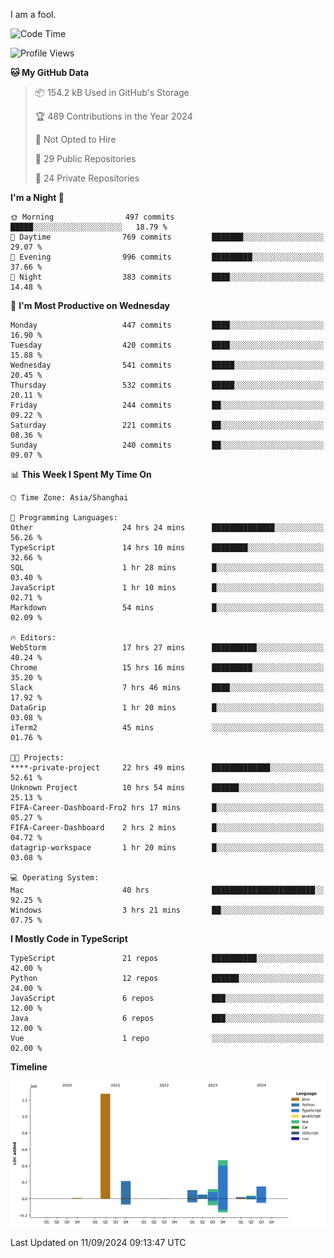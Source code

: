 I am a fool.

<!--START_SECTION:waka-->
![Code Time](http://img.shields.io/badge/Code%20Time-1%2C815%20hrs%208%20mins-blue)

![Profile Views](http://img.shields.io/badge/Profile%20Views-1-blue)

**🐱 My GitHub Data** 

> 📦 154.2 kB Used in GitHub's Storage 
 > 
> 🏆 489 Contributions in the Year 2024
 > 
> 🚫 Not Opted to Hire
 > 
> 📜 29 Public Repositories 
 > 
> 🔑 24 Private Repositories 
 > 
**I'm a Night 🦉** 

```text
🌞 Morning                497 commits         █████░░░░░░░░░░░░░░░░░░░░   18.79 % 
🌆 Daytime                769 commits         ███████░░░░░░░░░░░░░░░░░░   29.07 % 
🌃 Evening                996 commits         █████████░░░░░░░░░░░░░░░░   37.66 % 
🌙 Night                  383 commits         ████░░░░░░░░░░░░░░░░░░░░░   14.48 % 
```
📅 **I'm Most Productive on Wednesday** 

```text
Monday                   447 commits         ████░░░░░░░░░░░░░░░░░░░░░   16.90 % 
Tuesday                  420 commits         ████░░░░░░░░░░░░░░░░░░░░░   15.88 % 
Wednesday                541 commits         █████░░░░░░░░░░░░░░░░░░░░   20.45 % 
Thursday                 532 commits         █████░░░░░░░░░░░░░░░░░░░░   20.11 % 
Friday                   244 commits         ██░░░░░░░░░░░░░░░░░░░░░░░   09.22 % 
Saturday                 221 commits         ██░░░░░░░░░░░░░░░░░░░░░░░   08.36 % 
Sunday                   240 commits         ██░░░░░░░░░░░░░░░░░░░░░░░   09.07 % 
```


📊 **This Week I Spent My Time On** 

```text
🕑︎ Time Zone: Asia/Shanghai

💬 Programming Languages: 
Other                    24 hrs 24 mins      ██████████████░░░░░░░░░░░   56.26 % 
TypeScript               14 hrs 10 mins      ████████░░░░░░░░░░░░░░░░░   32.66 % 
SQL                      1 hr 28 mins        █░░░░░░░░░░░░░░░░░░░░░░░░   03.40 % 
JavaScript               1 hr 10 mins        █░░░░░░░░░░░░░░░░░░░░░░░░   02.71 % 
Markdown                 54 mins             █░░░░░░░░░░░░░░░░░░░░░░░░   02.09 % 

🔥 Editors: 
WebStorm                 17 hrs 27 mins      ██████████░░░░░░░░░░░░░░░   40.24 % 
Chrome                   15 hrs 16 mins      █████████░░░░░░░░░░░░░░░░   35.20 % 
Slack                    7 hrs 46 mins       ████░░░░░░░░░░░░░░░░░░░░░   17.92 % 
DataGrip                 1 hr 20 mins        █░░░░░░░░░░░░░░░░░░░░░░░░   03.08 % 
iTerm2                   45 mins             ░░░░░░░░░░░░░░░░░░░░░░░░░   01.76 % 

🐱‍💻 Projects: 
****-private-project     22 hrs 49 mins      █████████████░░░░░░░░░░░░   52.61 % 
Unknown Project          10 hrs 54 mins      ██████░░░░░░░░░░░░░░░░░░░   25.13 % 
FIFA-Career-Dashboard-Fro2 hrs 17 mins       █░░░░░░░░░░░░░░░░░░░░░░░░   05.27 % 
FIFA-Career-Dashboard    2 hrs 2 mins        █░░░░░░░░░░░░░░░░░░░░░░░░   04.72 % 
datagrip-workspace       1 hr 20 mins        █░░░░░░░░░░░░░░░░░░░░░░░░   03.08 % 

💻 Operating System: 
Mac                      40 hrs              ███████████████████████░░   92.25 % 
Windows                  3 hrs 21 mins       ██░░░░░░░░░░░░░░░░░░░░░░░   07.75 % 
```

**I Mostly Code in TypeScript** 

```text
TypeScript               21 repos            ██████████░░░░░░░░░░░░░░░   42.00 % 
Python                   12 repos            ██████░░░░░░░░░░░░░░░░░░░   24.00 % 
JavaScript               6 repos             ███░░░░░░░░░░░░░░░░░░░░░░   12.00 % 
Java                     6 repos             ███░░░░░░░░░░░░░░░░░░░░░░   12.00 % 
Vue                      1 repo              ░░░░░░░░░░░░░░░░░░░░░░░░░   02.00 % 
```



**Timeline**

![Lines of Code chart](https://raw.githubusercontent.com/VeejaLiu/VeejaLiu/master/assets/bar_graph.png)


 Last Updated on 11/09/2024 09:13:47 UTC
<!--END_SECTION:waka-->
